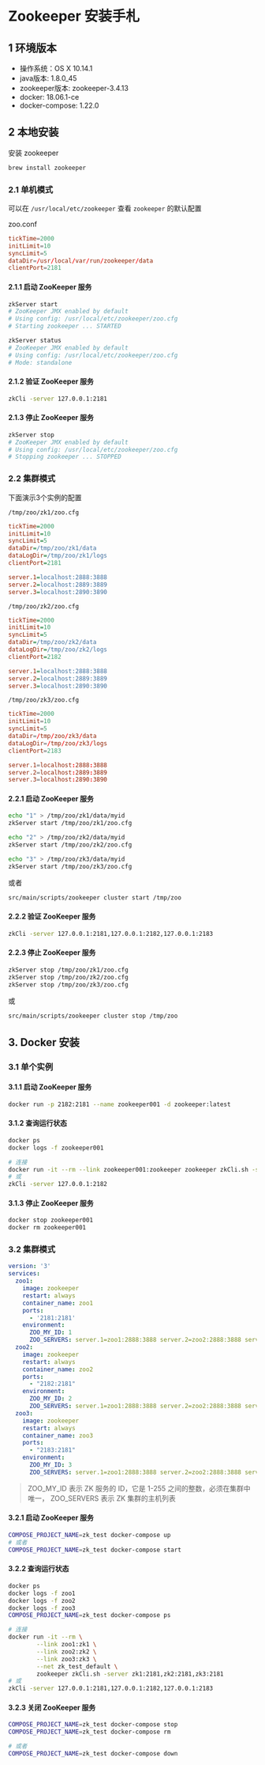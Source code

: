 # Zookeeper 安装手札

## 1 环境版本

- 操作系统：OS X 10.14.1
- java版本: 1.8.0_45
- zookeeper版本: zookeeper-3.4.13
- docker: 18.06.1-ce
- docker-compose: 1.22.0

## 2 本地安装

安装 zookeeper

```bash
brew install zookeeper
```

### 2.1 单机模式

可以在 `/usr/local/etc/zookeeper` 查看 `zookeeper` 的默认配置

zoo.conf

```conf
tickTime=2000
initLimit=10
syncLimit=5
dataDir=/usr/local/var/run/zookeeper/data
clientPort=2181
```

#### 2.1.1 启动 ZooKeeper 服务

```bash
zkServer start
# ZooKeeper JMX enabled by default
# Using config: /usr/local/etc/zookeeper/zoo.cfg
# Starting zookeeper ... STARTED

zkServer status
# ZooKeeper JMX enabled by default
# Using config: /usr/local/etc/zookeeper/zoo.cfg
# Mode: standalone
```

#### 2.1.2 验证 ZooKeeper 服务

```bash
zkCli -server 127.0.0.1:2181
```

#### 2.1.3 停止 ZooKeeper 服务

```bash
zkServer stop
# ZooKeeper JMX enabled by default
# Using config: /usr/local/etc/zookeeper/zoo.cfg
# Stopping zookeeper ... STOPPED
```

### 2.2 集群模式

下面演示3个实例的配置

`/tmp/zoo/zk1/zoo.cfg`

```ini
tickTime=2000
initLimit=10
syncLimit=5
dataDir=/tmp/zoo/zk1/data
dataLogDir=/tmp/zoo/zk1/logs
clientPort=2181

server.1=localhost:2888:3888
server.2=localhost:2889:3889
server.3=localhost:2890:3890
```

`/tmp/zoo/zk2/zoo.cfg`

```ini
tickTime=2000
initLimit=10
syncLimit=5
dataDir=/tmp/zoo/zk2/data
dataLogDir=/tmp/zoo/zk2/logs
clientPort=2182

server.1=localhost:2888:3888
server.2=localhost:2889:3889
server.3=localhost:2890:3890
```

`/tmp/zoo/zk3/zoo.cfg`

```conf
tickTime=2000
initLimit=10
syncLimit=5
dataDir=/tmp/zoo/zk3/data
dataLogDir=/tmp/zoo/zk3/logs
clientPort=2183

server.1=localhost:2888:3888
server.2=localhost:2889:3889
server.3=localhost:2890:3890
```

#### 2.2.1 启动 ZooKeeper 服务

```bash
echo "1" > /tmp/zoo/zk1/data/myid
zkServer start /tmp/zoo/zk1/zoo.cfg

echo "2" > /tmp/zoo/zk2/data/myid
zkServer start /tmp/zoo/zk2/zoo.cfg

echo "3" > /tmp/zoo/zk3/data/myid
zkServer start /tmp/zoo/zk3/zoo.cfg
```

或者

```bash
src/main/scripts/zookeeper cluster start /tmp/zoo
```

#### 2.2.2 验证 ZooKeeper 服务

```bash
zkCli -server 127.0.0.1:2181,127.0.0.1:2182,127.0.0.1:2183
```

#### 2.2.3 停止 ZooKeeper 服务

```bash
zkServer stop /tmp/zoo/zk1/zoo.cfg
zkServer stop /tmp/zoo/zk2/zoo.cfg
zkServer stop /tmp/zoo/zk3/zoo.cfg
```

或

```bash
src/main/scripts/zookeeper cluster stop /tmp/zoo
```

## 3. Docker 安装

### 3.1 单个实例

#### 3.1.1 启动 ZooKeeper 服务

```bash
docker run -p 2182:2181 --name zookeeper001 -d zookeeper:latest
```

#### 3.1.2 查询运行状态

```bash
docker ps
docker logs -f zookeeper001

# 连接
docker run -it --rm --link zookeeper001:zookeeper zookeeper zkCli.sh -server zookeeper
# 或
zkCli -server 127.0.0.1:2182
```

#### 3.1.3 停止 ZooKeeper 服务

```bash
docker stop zookeeper001
docker rm zookeeper001
```

### 3.2 集群模式

```yaml
version: '3'
services:
  zoo1:
    image: zookeeper
    restart: always
    container_name: zoo1
    ports:
      - '2181:2181'
    environment:
      ZOO_MY_ID: 1
      ZOO_SERVERS: server.1=zoo1:2888:3888 server.2=zoo2:2888:3888 server.3=zoo3:2888:3888
  zoo2:
    image: zookeeper
    restart: always
    container_name: zoo2
    ports:
      - "2182:2181"
    environment:
      ZOO_MY_ID: 2
      ZOO_SERVERS: server.1=zoo1:2888:3888 server.2=zoo2:2888:3888 server.3=zoo3:2888:3888
  zoo3:
    image: zookeeper
    restart: always
    container_name: zoo3
    ports:
      - "2183:2181"
    environment:
      ZOO_MY_ID: 3
      ZOO_SERVERS: server.1=zoo1:2888:3888 server.2=zoo2:2888:3888 server.3=zoo3:2888:3888
```

> ZOO_MY_ID 表示 ZK 服务的 ID，它是 1-255 之间的整数，必须在集群中唯一，
> ZOO_SERVERS 表示 ZK 集群的主机列表

#### 3.2.1 启动 ZooKeeper 服务

```bash
COMPOSE_PROJECT_NAME=zk_test docker-compose up
# 或者
COMPOSE_PROJECT_NAME=zk_test docker-compose start
```

#### 3.2.2 查询运行状态

```bash
docker ps
docker logs -f zoo1
docker logs -f zoo2
docker logs -f zoo3
COMPOSE_PROJECT_NAME=zk_test docker-compose ps

# 连接
docker run -it --rm \
        --link zoo1:zk1 \
        --link zoo2:zk2 \
        --link zoo3:zk3 \
        --net zk_test_default \
        zookeeper zkCli.sh -server zk1:2181,zk2:2181,zk3:2181
# 或
zkCli -server 127.0.0.1:2181,127.0.0.1:2182,127.0.0.1:2183
```

#### 3.2.3 关闭 ZooKeeper 服务

```bash
COMPOSE_PROJECT_NAME=zk_test docker-compose stop
COMPOSE_PROJECT_NAME=zk_test docker-compose rm

# 或者
COMPOSE_PROJECT_NAME=zk_test docker-compose down
```